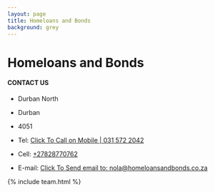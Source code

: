 ```yaml
---
layout: page
title: Homeloans and Bonds
background: grey
---
```

<div class="col-lg-12 text-center">
	<h1 class="section-heading text-uppercase">Homeloans and Bonds</h1>
</div>

#### CONTACT US

* Durban North
* Durban 
* 4051

* Tel: <a href="tel:+27315722042">Click To Call on Mobile | 031 572 2042</a>
* Cell: <a href="tel:+27828770762">+27828770762</a>
* E-mail: <a href="mailto:nola@homeloansandbonds.co.za?subject=Mail from our Website">Click To Send email to: nola@homeloansandbonds.co.za</a>

{% include team.html %}

<br>



